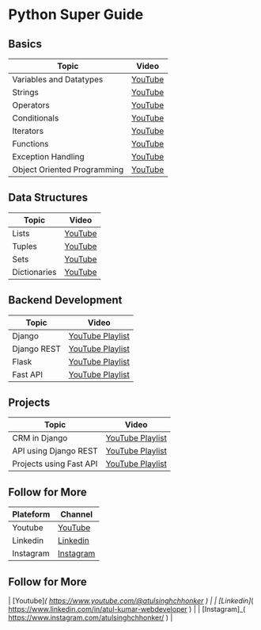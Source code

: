 # Python Super Guide

## Basics
| Topic                            | Video                                                  |
|----------------------------------|--------------------------------------------------------|
| Variables and Datatypes          | [YouTube](https://www.youtube.com/watch?v=ORCuz7s5cCY) |
| Strings                          | [YouTube](https://www.youtube.com/watch?v=tb6EYiHtcXU) |
| Operators                        | [YouTube](https://www.youtube.com/watch?v=v5MR5JnKcZI) |
| Conditionals                     | [YouTube](https://www.youtube.com/watch?v=DZwmZ8Usvnk) |
| Iterators                        | [YouTube](https://www.youtube.com/watch?v=_Li18QM_9U4) |
| Functions                        | [YouTube](https://www.youtube.com/watch?v=-Bkupx9gX0o) |
| Exception Handling               | [YouTube](https://www.youtube.com/watch?v=6SPDvPK38tw) |
| Object Oriented Programming      | [YouTube](https://www.youtube.com/watch?v=6SPDvPK38tw) |

## Data Structures
| Topic        | Video                                                                                          |
|--------------|------------------------------------------------------------------------------------------------|
| Lists        | [YouTube](https://www.youtube.com/watch?v=f2RATcdPcrE&list=PLBlnK6fEyqRjSgal6OIEfzK4upXvkHSxW) |
| Tuples       | [YouTube](https://www.youtube.com/watch?v=zLFituJxj6c)                                         |
| Sets         | [YouTube](https://www.youtube.com/watch?v=CTg_To0PwI8)                                         |
| Dictionaries | [YouTube](https://www.youtube.com/watch?v=DHQWUXeEvow)                                         |

## Backend Development
| Topic       | Video                                                                                                   |
|-------------|---------------------------------------------------------------------------------------------------------|
| Django      | [YouTube Playlist](https://www.youtube.com/watch?v=Mezody4yiXw&list=PLVBKjEIdL9bvCdI4l1Emvbezv10GjUaLk) |
| Django REST | [YouTube Playlist]()                                                                                    |
| Flask       | [YouTube Playlist](https://www.youtube.com/watch?v=mqhxxeeTbu0&list=PLzMcBGfZo4-n4vJJybUVV3Un_NFS5EOgX) |
| Fast API    | [YouTube Playlist](https://www.youtube.com/watch?v=Yw4LmMQXXFs&list=PL8VzFQ8k4U1L5QpSapVEzoSfob-4CR8zM) |

## Projects
| Topic                   | Video                                                                                                   |
|-------------------------|---------------------------------------------------------------------------------------------------------|
| CRM in Django           | [YouTube Playlist](https://www.youtube.com/watch?v=t10QcFx7d5k&pp=ygUORGphbmdvIHByb2plY3Q%3D)           |
| API using Django REST   | [YouTube Playlist](https://www.youtube.com/watch?v=c708Nf0cHrs&pp=ygUTRGphbmdvIHJlc3QgcHJvamVjdA%3D%3D) |
| Projects using Fast API | [YouTube Playlist](https://www.youtube.com/watch?v=Uw4FPr-dD7Q&list=PLEt8Tae2spYnHy378vMlPH--87cfeh33P) |

## Follow for More
| Plateform               | Channel                                                                                                   |
|-------------------------|-----------------------------------------------------------------|
| Youtube                 | [YouTube](https://www.youtube.com/@atulsinghchhonker)           |
| Linkedin                | [Linkedin](https://www.linkedin.com/in/atul-kumar-webdeveloper) |
| Instagram               | [Instagram]( https://www.instagram.com/atulsinghchhonker/)      |

## Follow for More
| [Youtube]_( https://www.youtube.com/@atulsinghchhonker ) |
| [Linkedin]_( https://www.linkedin.com/in/atul-kumar-webdeveloper ) |
| [Instagram]_( https://www.instagram.com/atulsinghchhonker/ ) |

